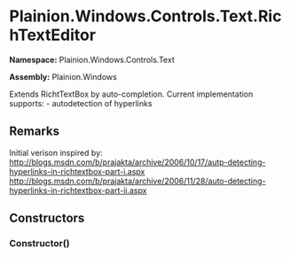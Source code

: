
# Plainion.Windows.Controls.Text.RichTextEditor

**Namespace:** Plainion.Windows.Controls.Text

**Assembly:** Plainion.Windows

Extends RichtTextBox by auto-completion. Current implementation supports: - autodetection of hyperlinks

## Remarks

Initial verison inspired by: http://blogs.msdn.com/b/prajakta/archive/2006/10/17/autp-detecting-hyperlinks-in-richtextbox-part-i.aspx http://blogs.msdn.com/b/prajakta/archive/2006/11/28/auto-detecting-hyperlinks-in-richtextbox-part-ii.aspx


## Constructors

### Constructor()
